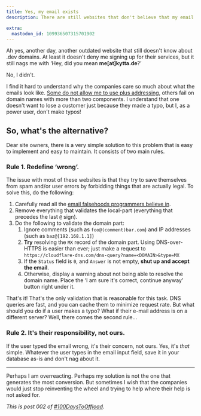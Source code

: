 ```yaml
---
title: Yes, my email exists
description: There are still websites that don't believe that my email address is real. Let's find a way to fix this.

extra:
  mastodon_id: 109936507315701902
---
```


Ah yes, another day, another outdated website that still doesn't know about .dev domains. At least it doesn't deny me signing up for their services, but it still nags me with ‘Hey, did you mean **me[at]kytta.de**?’

No, I didn't.

I find it hard to understand why the companies care so much about what the emails look like. [Some do not allow me to use plus addressing](https://fosstodon.org/@kytta/109008567103203126), others fail on domain names with more than two components. I understand that one doesn't want to lose a customer just because they made a typo, but I, as a power user, don't make typos!

## So, what's the alternative?

Dear site owners, there is a very simple solution to this problem that is easy to implement and easy to maintain. It consists of two main rules.

### Rule 1. Redefine ‘wrong’.
The issue with most of these websites is that they try to save themselves from spam and/or user errors by forbidding things that are actually legal. To solve this, do the following:

1. Carefully read all the [email falsehoods programmers believe in](https://github.com/kdeldycke/awesome-falsehood#emails).
2. Remove everything that validates the local-part (everything that precedes the last `@` sign).
3. Do the following to validate the domain part:
	1. Ignore comments (such as `foo@(comment)bar.com`) and IP addresses (such as `baz@[192.168.1.1]`)
	2. **Try** resolving the `MX` record of the domain part. Using DNS-over-HTTPS is easier than ever; just make a request to `https://cloudflare-dns.com/dns-query?name=<DOMAIN>&type=MX`
	3. If the `Status` field is `0`, and `Answer` is not empty, **shut up and accept the email**.
	4. Otherwise, display a warning about not being able to resolve the domain name. Place the ‘I am sure it's correct, continue anyway’ button right under it.

That's it! That's the only validation that is reasonable for this task. DNS queries are fast, and you can cache them to minimize request rate. But what should you do if a user makes a typo? What if their e-mail address is on a different server? Well, there comes the second rule…

### Rule 2. It's their responsibility, not ours.
If the user typed the email wrong, it's their concern, not ours. Yes, it's *that* simple. Whatever the user types in the email input field, save it in your database as-is and don't nag about it.

---

Perhaps I am overreacting. Perhaps my solution is not the one that generates the most conversion. But sometimes I wish that the companies would just stop reinventing the wheel and trying to help where their help is not asked for.

*This is post 002 of [#100DaysToOffload](https://100daystooffload.com/).*
